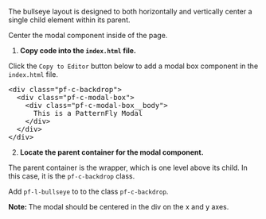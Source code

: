The bullseye layout is designed to both horizontally and vertically center a single child element within its parent.

Center the modal component inside of the page.

1) <strong>Copy code into the `index.html` file.</strong>

Click the `Copy to Editor` button below to add a modal box component in the `index.html` file.

<pre class="file" data-filename="index.html" data-target="replace">
&lt;div class=&quot;pf-c-backdrop&quot;&gt;
  &lt;div class=&quot;pf-c-modal-box&quot;&gt;
    &lt;div class=&quot;pf-c-modal-box__body&quot;&gt;
      This is a PatternFly Modal
    &lt;/div&gt;
  &lt;/div&gt;
&lt;/div&gt;
</pre>

2) <strong>Locate the parent container for the modal component.</strong>

The parent container is the wrapper, which is one level above its child. In this case, it is the `pf-c-backdrop` class.

Add `pf-l-bullseye` to to the class `pf-c-backdrop`.

<strong>Note: </strong>The modal should be centered in the div on the x and y axes.
